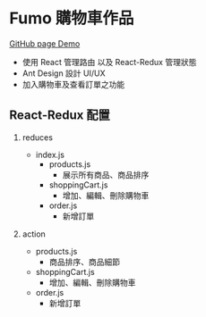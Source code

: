 # Fumo 購物車作品

[GitHub page Demo](https://f9471206.github.io/redux_Fumo/store)
  
* 使用 React 管理路由 以及 React-Redux 管理狀態
* Ant Design 設計 UI/UX 
* 加入購物車及查看訂單之功能

## React-Redux 配置

1. reduces
   - index.js
     - products.js
       - 展示所有商品、商品排序
     - shoppingCart.js
       - 增加、編輯、刪除購物車
     - order.js
       - 新增訂單

2. action
   - products.js
     - 商品排序、商品細節
   - shoppingCart.js
     - 增加、編輯、刪除購物車
   - order.js
     - 新增訂單
     
